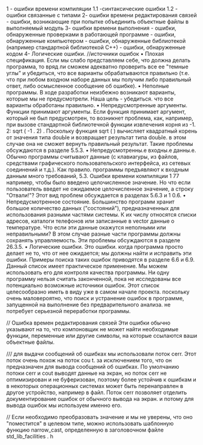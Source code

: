 1 - ошибки времени компиляции
    1.1 -синтаксические ошибки
    1.2 - ошибки связанные с типами
2- ошибки времени редактирования связей - ошибки, возникающие при попытке объединить  объектные файлы в выполняемый модуль
3- ошибки времени выполнения - ошибки, обнаруженные проверками в работающей программе
    - ошибки, обнаруженные компьютером
    - ошибки, обнаруженные библиотекой (например стандартной библиотекой С++)
    - ошибки, обнаруженные кодом
4- Логические ошибки.
//источники ошибок
• Плохая спецификация. Если мы слабо представляем себе, что должна делать программа, то вряд ли сможем адекватно проверить
все ее "темные углы" и убедиться, что все варианты обрабатываются правильно (т.е. что при любом входном наборе данных мы
получим либо правильный ответ, либо осмысленное сообщение об
ошибке).
• Неполные программы. В ходе разработки неизбежно возникают варианты, которые мы не предусмотрели. Наша цель - убедиться. что
все варианты обработаны правильно.
• Непредусмотренные аргументы. Функции принимают аргументы.
Если функция принимает аргумент, который не был предусмотрен,
то возникнет проблема, как, например, при вызове стандартной библиотечной функции извлечения корня из -1. 2: sqrt ( -1 . 2) . Поскольку функция sqrt ( ) вычисляет квадратный корень от значения типа
douЫe и возвращает результат типа douЫe. в этом случае она не сможет вернуть правильный результат. Такие проблемы обсуждаются в
разделе 5.5.3.
• Непредусмотренны.е входны.е данны.е. Обычно программы считывают данные (с клавиаrуры, из файлов, средствами графического пользовательского интерфейса, из сетевых соединений и т.д.). Как правило. программы предъявляют к входным данным много требований,
5.3. Ошибки времени компиляции 1 77
например, чтобы было введено целочисленное значение. Но что если
пользователь введет не ожидаемое целочисленное значение, а строку
"Отвали!"? Этот вид проблем обсуждается в разделах 5.6.3 и 1 0.6.
• Непредусмотренное состояние. Большинство программ хранит большое количество данных ("состояний"), предназначенных для использования разными частями системы. К их числу относятся списки
адресов, каталоги телефонов или записанные в vector данные о температуре. Что если эти данные окажутся неполными или неправильными? В этом случае разные части программы должны сохранять
управляемость. Эти проблемы обсуждаются в разделе 26.3.5.
• Логические ошибки. Это ошибки. когда программа просто делает не
то, что от нее ожидается; мы должны найти и исправить эти ошибки.
Примеры поиска таких ошибок приводятся в разделе 6.6 и 6.9.
Данный список имеет практическое применение. Мы можем использовать его для контроля качества программы. Ни одну программу нельзя
считать законченной, пока не исследованы все потенциально возможные
источники ошибок. Этот список целесообразно иметь в виду уже в самом
начале проекта. поскольку очень маловероятно, что поиск и устранение
ошибок в программе, запущенной на выполнение без предварительного
анализа. не потребует серьезной переработки программы. 


// Ошибка времен редактирования связей
Эти ошибки обычно указывают на то, что компоновщик не может найти необходимые функции, переменные или другие символы,
на которые ссылаются ваши объектные файлы. 

///
 для выдачи сообщений об ошибках мы
использовали поток cerr. Этот поток очень похож на поток cou t. за исключением того, что он предназначен для вывода сообщений об ошибках. По
умолчанию потоки cerr и cout выводят данные на экран, но поток cerr не
оптимизирован и не буферизован, поэтому более устойчив к ошибкам и в
некоторых операционных системах может быть перенаправлен в другое
устройство, например в файл. Поток cerr позволяет отделить документирование ошибок от обычного вывода на экран. и потому для вывода ошибок мы используем именно его.

// Если необходимо преобразовать значение и мы не уверены, что оно "поместится"
в целевом типе, можно использовать шаблонную функцию narrow_cast,
определенную в заголовочном файле std_lib_facilities . h 